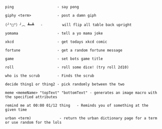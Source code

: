 `ping             		 - say pong`

`giphy <term>     		 - post a damn giph`

`(╯°□°）╯︵ ┻━┻   -		  will flip all table back upright`

`yomama           		 - tell a yo mama joke`

`xkcd             		 - get todays xkcd comic`

`fortune          		 - get a random fortune message`

`game             		 - set bots game title`

`roll             		 - roll some dice! (try roll 2d10)`

`who is the scrub 		 - Finds the scrub`

`decide thing1 or thing2 - pick randomly between the two`

`meme <memeName> "topText" "bottomText" - generates an image macro with the specified attributes`

`remind me at 00:00 01/12 thing   - Reminds you of something at the given time`

`urban <term)             - return the urban dictionary page for a term or use random for the lols`

